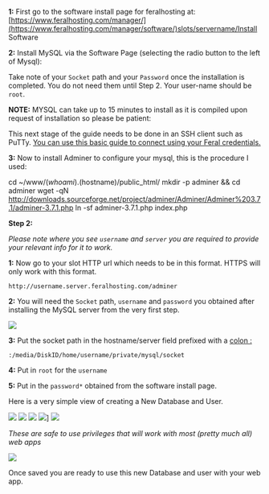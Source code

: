 **1:** First go to the software install page for feralhosting at: [https://www.feralhosting.com/manager/](https://www.feralhosting.com/manager/software/)slots/servername/Install Software

**2:** Install MySQL via the Software Page (selecting the radio button to the left of Mysql):

Take note of your `Socket` path and your `Password` once the installation is completed. 
You do not need them until Step 2. Your user-name should be `root`.

**NOTE:** MYSQL can take up to 15 minutes to install as it is compiled upon request of installation so please be patient:

This next stage of the guide needs to be done in an SSH client such as PuTTy. [You can use this basic guide to connect using your Feral credentials.](https://www.feralhosting.com/faq/view?question=12)

**3:** Now to install Adminer to configure your mysql, this is the procedure I used:
    
cd ~/www/$(whoami).$(hostname)/public_html/
mkdir -p adminer && cd adminer
wget -qN http://downloads.sourceforge.net/project/adminer/Adminer/Adminer%203.7.1/adminer-3.7.1.php
ln -sf adminer-3.7.1.php index.php

**Step 2:**

*Please note where you see `username` and `server` you are required to provide your relevant info for it to work.*

**1:** Now go to your slot HTTP url which needs to be in this format. HTTPS will only work with this format. 

	http://username.server.feralhosting.com/adminer

**2:** You will need the `Socket` path, `username` and `password` you obtained after installing the MySQL server from the very first step.

![](https://raw.github.com/feralhosting/feralfilehosting/master/Feral%20Wiki/HTTP/How%20to%20install%20MySQL%20and%20MySQL%20Adminer%20for%20easy%20MySQL%20administration/0.0.png)

**3:** Put the socket path in the hostname/server field prefixed with a [colon :](http://en.wikipedia.org/wiki/Colon_%28punctuation%29)

	:/media/DiskID/home/username/private/mysql/socket

**4:** Put in `root` for the `username`

**5:** Put in the `password*` obtained from the software install page.

Here is a very simple view of creating a New Database and User.

![](https://raw.github.com/feralhosting/feralfilehosting/master/Feral%20Wiki/HTTP/How%20to%20install%20MySQL%20and%20MySQL%20Adminer%20for%20easy%20MySQL%20administration/0.png)
![](https://raw.github.com/feralhosting/feralfilehosting/master/Feral%20Wiki/HTTP/How%20to%20install%20MySQL%20and%20MySQL%20Adminer%20for%20easy%20MySQL%20administration/1.png)
![](https://raw.github.com/feralhosting/feralfilehosting/master/Feral%20Wiki/HTTP/How%20to%20install%20MySQL%20and%20MySQL%20Adminer%20for%20easy%20MySQL%20administration/2.png)
![](https://raw.github.com/feralhosting/feralfilehosting/master/Feral%20Wiki/HTTP/How%20to%20install%20MySQL%20and%20MySQL%20Adminer%20for%20easy%20MySQL%20administration/3.png)]
![](https://raw.github.com/feralhosting/feralfilehosting/master/Feral%20Wiki/HTTP/How%20to%20install%20MySQL%20and%20MySQL%20Adminer%20for%20easy%20MySQL%20administration/4.png)

*These are safe to use privileges that will work with most (pretty much all) web apps*

![](https://raw.github.com/feralhosting/feralfilehosting/master/Feral%20Wiki/HTTP/How%20to%20install%20MySQL%20and%20MySQL%20Adminer%20for%20easy%20MySQL%20administration/adminerpriv.png)

Once saved you are ready to use this new Database and user with your web app.



